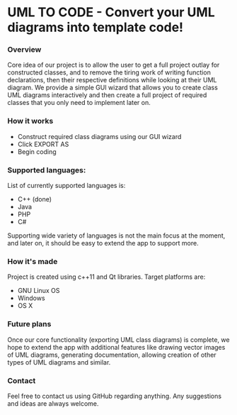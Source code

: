 UML TO CODE - Convert your UML diagrams into template code!
============================================================

### Overview
Core idea of our project is to allow the user to get a full project
outlay for constructed classes, and to remove the tiring work of
writing function declarations, then their respective definitions while
looking at their UML diagram. We provide a simple GUI wizard that allows
you to create class UML diagrams interactively and then create a full project
of required classes that you only need to implement later on.

### How it works
* Construct required class diagrams using our GUI wizard
* Click EXPORT AS
* Begin coding

### Supported languages:
List of currently supported languages is:
* C++ (done)
* Java
* PHP
* C#

Supporting wide variety of languages is not the main focus at the moment,
and later on, it should be easy to extend the app to support more.

### How it's made
Project is created using c++11 and Qt libraries.
Target platforms are:
* GNU Linux OS
* Windows
* OS X

### Future plans
Once our core functionality (exporting UML class diagrams) is complete,
we hope to extend the app with additional features like drawing vector images of UML diagrams,
generating documentation, allowing creation of other types of UML diagrams and similar.

### Contact
Feel free to contact us using GitHub regarding anything. Any suggestions and ideas are always welcome.
